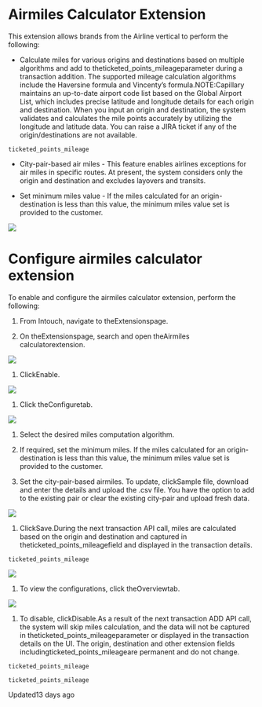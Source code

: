 # Airmiles Calculator Extension

This extension allows brands from the Airline vertical to perform the following:

- Calculate miles for various origins and destinations based on multiple algorithms and add to theticketed_points_mileageparameter during a transaction addition. The supported mileage calculation algorithms include the Haversine formula and Vincenty’s formula.NOTE:Capillary maintains an up-to-date airport code list based on the Global Airport List, which includes precise latitude and longitude details for each origin and destination. When you input an origin and destination, the system validates and calculates the mile points accurately by utilizing the longitude and latitude data. You can raise a JIRA ticket if any of the origin/destinations are not available.

`ticketed_points_mileage`

- City-pair-based air miles - This feature enables airlines exceptions for air miles in specific routes. At present, the system considers only the origin and destination and excludes layovers and transits.

- Set minimum miles value - If the miles calculated for an origin-destination is less than this value, the minimum miles value set is provided to the customer.

![](https://files.readme.io/2942758-Overview.jpeg)

# Configure airmiles calculator extension

To enable and configure the airmiles calculator extension, perform the following:

1. From Intouch, navigate to theExtensionspage.

2. On theExtensionspage, search and open theAirmiles calculatorextension.

![](https://files.readme.io/dcf79b5-Airmiles.png)

1. ClickEnable.

![](https://files.readme.io/d1f30cc-Enable_airmile_calc.png)

1. Click theConfiguretab.

![](https://files.readme.io/c5ad3d2-Configure.png)

1. Select the desired miles computation algorithm.

2. If required, set the minimum miles. If the miles calculated for an origin-destination is less than this value, the minimum miles value set is provided to the customer.

3. Set the city-pair-based airmiles. To update, clickSample file, download and enter the details and upload the .csv file. You have the option to add to the existing pair or clear the existing city-pair and upload fresh data.

![](https://files.readme.io/530f6af-City-pair.gif)

1. ClickSave.During the next transaction API call, miles are calculated based on the origin and destination and captured in theticketed_points_mileagefield and displayed in the transaction details.

`ticketed_points_mileage`

![](https://files.readme.io/a9df344-Airmile.png)

1. To view the configurations, click theOverviewtab.

![](https://files.readme.io/7ced4b7-Overview.png)

1. To disable, clickDisable.As a result of the next transaction ADD API call, the system will skip miles calculation, and the data will not be captured in theticketed_points_mileageparameter or displayed in the transaction details on the UI. The origin, destination and other extension fields includingticketed_points_mileageare permanent and do not change.

`ticketed_points_mileage`

`ticketed_points_mileage`

Updated13 days ago